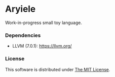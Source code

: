# Aryiele

Work-in-progress small toy language.

### Dependencies
- LLVM (7.0.1): https://llvm.org/

### License
This software is distributed under [The MIT License](http://opensource.org/licenses/MIT).